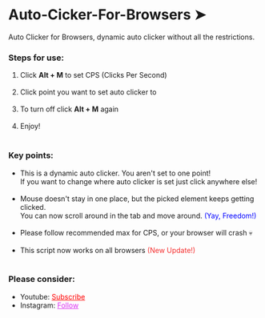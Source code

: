 # Auto-Cicker-For-Browsers ➤
Auto Clicker for Browsers, dynamic auto clicker without all the restrictions.


<h3>Steps for use: </h3>
<ol style="margin-bottom:10px;">
<li>Click <b>Alt + M</b> to set CPS (Clicks Per Second)</li><br>
<li>Click point you want to set auto clicker to</li><br>
<li>To turn off click <b>Alt + M</b> again</li><br>
<li>Enjoy!</li><br>
</ol>


<h3>Key points:</h3>
<ul style="margin-bottom:10px;">
<li>This is a dynamic auto clicker. You aren't set to one point! <br> If you want to change where auto clicker is set just click anywhere else!</li><br>
<li>Mouse doesn't stay in one place, but the picked element keeps getting clicked.<br>You can now scroll around in the tab and move around. <span style="color:blue;">(Yay, Freedom!)</span></li><br>
<li>Please follow recommended max for CPS, or your browser will crash 💀</li><br>
<li>This script now works on all browsers <span style="color:#f52f2f"> (New Update!) </span> </li><br>
</ul>

<h3>Please consider:</h3>
<ul>
<li>Youtube:  <a style="color:red;" target="_Blank" href="https://www.youtube.com/channel/UCinBnZ2BKAbCKA1w9lmFd0w">Subscribe</a></li>
<li>Instagram:  <a style="color:#dc2ef0;" target="_Blank" href="https://www.instagram.com/nyc.geahad.codes/">Follow</a></li>
</ul>
